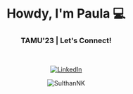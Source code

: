 <h1 align="center"> Howdy, I'm Paula 💻 </h1>

<h3 align="center">  TAMU'23   | Let's Connect!  </h3> <br>

<p align="center"> 
<a href="https://www.linkedin.com/in/~pau/"><img alt="LinkedIn" src="https://img.shields.io/badge/-Paula_Geronimo-blue?style=flat-square&logo=Linkedin&logoColor=white&link=https://www.linkedin.com/in/~pau/"></a>
</p>

<p align="center"> <img src="https://komarev.com/ghpvc/?username=SulthanNK" alt="SulthanNK" /> </p>
